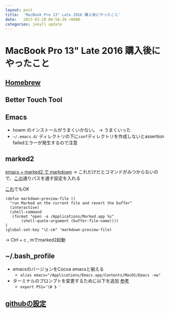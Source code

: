 ```yaml
---
layout: post
title:  'MacBook Pro 13" Late 2016 購入後にやったこと'
date:   2017-03-20 06:56:38 +0900
categories: jekyll update
---
```

# MacBook Pro 13" Late 2016 購入後にやったこと

## [Homebrew](http://qiita.com/b4b4r07/items/6efebc2f3d1cbbd393fc)

## Better Touch Tool

## Emacs

- howm のインストールがうまくいかない。 -> うまくいった
- `~/.emacs.d/` ディレクトリの下に`conf`ディレクトリを作成しないとassertion failedエラーが発生するので注意

## marked2

[emacs + marked2 で markdown](http://qiita.com/gooichi/items/2b185dbdf24166a15ca4)
-> これだけだとコマンドがみつからないので、[この](http://moonstruckdrops.github.io/blog/2013/03/24/markdown-mode/)通りパスを通す設定を入れる


[これ]((http://yasuyk.github.io/blog/2013/01/16/emacs-marked/))でもOK

```
(defun markdown-preview-file ()
  "run Marked on the current file and revert the buffer"
  (interactive)
  (shell-command
   (format "open -a /Applications/Marked.app %s"
       (shell-quote-argument (buffer-file-name))))
)
(global-set-key "\C-cm" 'markdown-preview-file)
```

-> Ctrl + c , mでmarked2起動

## ~/.bash_profile

- emacsのバージョンをCocoa emacsと揃える
  - `alias emacs="/Applications/Emacs.app/Contents/MacOS/Emacs -nw"`
- ターミナルのプロンプトを変更するために以下を追加 [参考](http://qiita.com/iwazer/items/5f57a80b8aac0f4e9839)
  - `export PS1='\W $ '`

## [githubの設定](http://qiita.com/shizuma/items/2b2f873a0034839e47ce)
